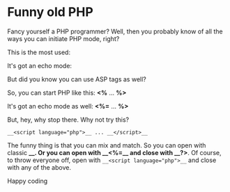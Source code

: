 # Funny old PHP

Fancy yourself a PHP programmer? Well, then you probably know of all the ways you can initiate PHP mode, right? 

This is the most used: __<?php__ ... __?>__

It's got an echo mode:   __<?=__ ... __?>__

But did you know you can use ASP tags as well?

So, you can start PHP like this: __<%__ ... __%>__

It's got an echo mode as well:   __<%=__ ... __%>__

But, hey, why stop there. Why not try this?

```__<script language="php">__ ... __</script>__```

The funny thing is that you can mix and match. So you can open
with classic __<?php__ and close with  __%>__. Or you can open 
with __<%=__ and close with __?>__. Of course, to throw everyone
off, open with ```__<script language="php">__``` and close with 
any of the above.  

Happy coding
